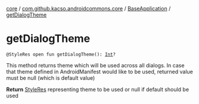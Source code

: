 [core](../../index.md) / [com.github.kacso.androidcommons.core](../index.md) / [BaseApplication](index.md) / [getDialogTheme](./get-dialog-theme.md)

# getDialogTheme

`@StyleRes open fun getDialogTheme(): `[`Int`](https://kotlinlang.org/api/latest/jvm/stdlib/kotlin/-int/index.html)`?`

This method returns theme which will be used across all dialogs.
In case that theme defined in AndroidManifest would like to be used, returned value
must be null (which is default value)

**Return**
[StyleRes](#) representing theme to be used or null if default should be used

